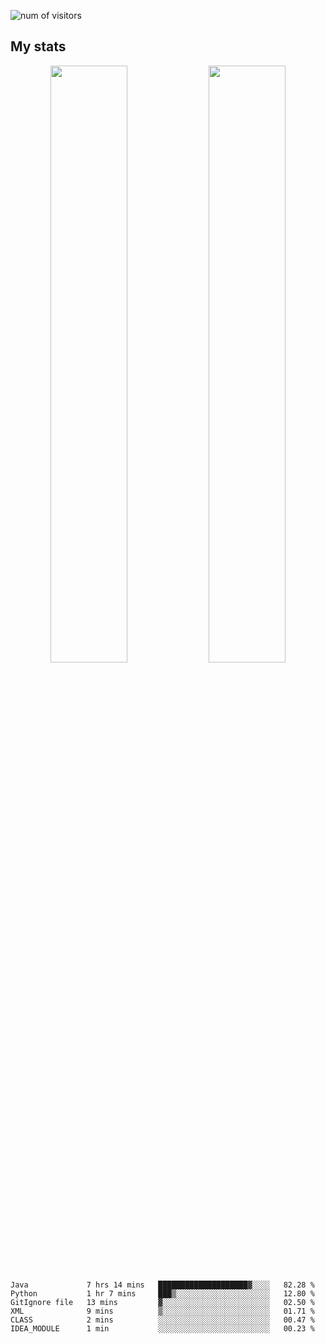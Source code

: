 
<!--
### Hi there 👋
**psycho-baller/psycho-baller** is a ✨ _special_ ✨ repository because its `README.md` (this file) appears on your GitHub profile.

Here are some ideas to get you started:

- 🔭 I’m currently working on ...
- 🌱 I’m currently learning ...
- 👯 I’m looking to collaborate on ...
- 🤔 I’m looking for help with ...
- 💬 Ask me about ...
- 📫 How to reach me: ...
- 😄 Pronouns: ...
- ⚡ Fun fact: ...

[![Readme Card](https://github-readme-stats.vercel.app/api/pin/?username=psycho-baller&repo=github-readme-stats)](https://github.com/anuraghazra/github-readme-stats)

-->
![num of visitors](https://visitor-badge.glitch.me/badge?page_id=psycho-baller.visitor-badge&left_text=Hello%20visitor%20number)
## My stats

<p float="left" align="center">
  <img src="https://github-readme-stats.vercel.app/api?username=psycho-baller&show_icons=true&count_private=true&hide_border=true&include_all_commits=true&theme=blue-green" width="49.5%" />
  <img src="https://github-readme-stats.vercel.app/api/top-langs/?username=psycho-baller&layout=compact&langs_count=6&theme=blue-green&hide_border=true" width="49.5%" /> 
</p>

<!--START_SECTION:waka-->

```text
Java             7 hrs 14 mins   ████████████████████▓░░░░   82.28 %
Python           1 hr 7 mins     ███▒░░░░░░░░░░░░░░░░░░░░░   12.80 %
GitIgnore file   13 mins         ▓░░░░░░░░░░░░░░░░░░░░░░░░   02.50 %
XML              9 mins          ▒░░░░░░░░░░░░░░░░░░░░░░░░   01.71 %
CLASS            2 mins          ░░░░░░░░░░░░░░░░░░░░░░░░░   00.47 %
IDEA_MODULE      1 min           ░░░░░░░░░░░░░░░░░░░░░░░░░   00.23 %
```

<!--END_SECTION:waka-->

